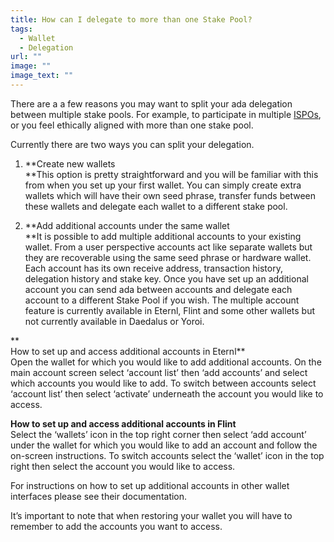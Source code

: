 ```yaml
---
title: How can I delegate to more than one Stake Pool?
tags:
  - Wallet
  - Delegation
url: ""
image: ""
image_text: ""
---
```


  
There are a a few reasons you may want to split your ada delegation between multiple stake pools. For example, to participate in multiple [ISPOs](https://www.essentialcardano.io/faq/what-is-an-ispo-and-what-are-the-different-types-of-ispo), or you feel ethically aligned with more than one stake pool.  
  
Currently there are two ways you can split your delegation.

1.  **Create new wallets  
    **This option is pretty straightforward and you will be familiar with this from when you set up your first wallet. You can simply create extra wallets which will have their own seed phrase, transfer funds between these wallets and delegate each wallet to a different stake pool.
    
2.  **Add additional accounts under the same wallet  
    **It is possible to add multiple additional accounts to your existing wallet. From a user perspective accounts act like separate wallets but they are recoverable using the same seed phrase or hardware wallet. Each account has its own receive address, transaction history, delegation history and stake key. Once you have set up an additional account you can send ada between accounts and delegate each account to a different Stake Pool if you wish. The multiple account feature is currently available in Eternl, Flint and some other wallets but not currently available in Daedalus or Yoroi. 
    

**  
How to set up and access additional accounts in Eternl**  
Open the wallet for which you would like to add additional accounts. On the main account screen select ‘account list’ then ‘add accounts’ and select which accounts you would like to add. To switch between accounts select ‘account list’ then select ‘activate’ underneath the account you would like to access.

**How to set up and access additional accounts in Flint**  
Select the ‘wallets’ icon in the top right corner then select ‘add account’ under the wallet for which you would like to add an account and follow the on-screen instructions. To switch accounts select the ‘wallet’ icon in the top right then select the account you would like to access.

  
For instructions on how to set up additional accounts in other wallet interfaces please see their documentation.  
  
It’s important to note that when restoring your wallet you will have to remember to add the accounts you want to access.
